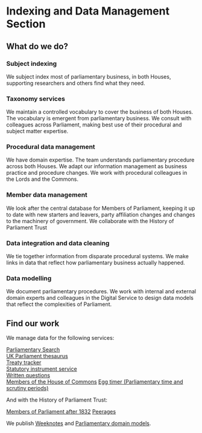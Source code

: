 # Indexing and Data Management Section

## What do we do?  

### Subject indexing 
We subject index most of parliamentary business, in both Houses, supporting researchers and others find what they need.

### Taxonomy services
We maintain a controlled vocabulary to cover the business of both Houses. The vocabulary is emergent from parliamentary business. We consult with colleagues across Parliament, making best use of their procedural and subject matter expertise. 

### Procedural data management 
We have domain expertise. The team understands parliamentary procedure across both Houses. We adapt our information management as business practice and procedure changes. We work with procedural colleagues in the Lords and the Commons. 

### Member data management
We look after the central database for Members of Parliament, keeping it up to date with new starters and leavers, party affiliation changes and changes to the machinery of government. We collaborate with the History of Parliament Trust 

### Data integration and data cleaning 
We tie together information from disparate procedural systems. We make links in data that reflect how parliamentary business actually happened. 

### Data modelling 
We document parliamentary procedures. We work with internal and external domain experts and colleagues in the Digital Service to design data models that reflect the complexities of Parliament. 

## Find our work
We manage data for the following services:

[Parliamentary Search](https://search-material.parliament.uk/)  
[UK Parliament thesaurus](https://lda.data.parliament.uk/terms/)  
[Treaty tracker](https://treaties.parliament.uk/)   
[Statutory instrument service](https://statutoryinstruments.parliament.uk/)  
[Written questions](https://questions-statements.parliament.uk/)  
[Members of the House of Commons](https://members.parliament.uk/members/Commons)
[Egg timer (Parliamentary time and scrutiny periods)](https://api.parliament.uk/egg-timer/meta)

And with the History of Parliament Trust:

[Members of Parliament after 1832](https://membersafter1832.historyofparliamentonline.org/)
[Peerages](https://peerages.historyofparliamentonline.org/)  

We publish [Weeknotes](https://ukparliament.github.io/ontologies/meta/weeknotes/) and [Parliamentary domain models](https://ukparliament.github.io/ontologies/).  
